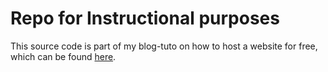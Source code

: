# Repo for Instructional purposes
This source code is part of my blog-tuto on how to host a website for free, which can be found [here](https://blog.yahya-abulhaj.dev/notlocalhost-or-free-hosting-and-serverless-services).


 
